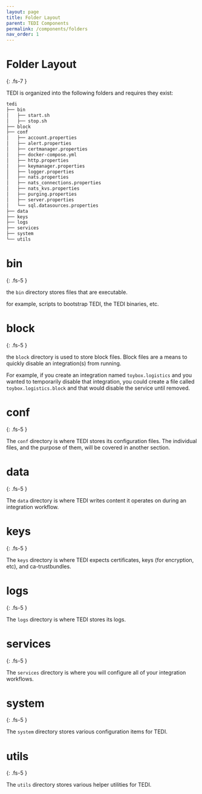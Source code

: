 ```yaml
---
layout: page
title: Folder Layout
parent: TEDI Components
permalink: /components/folders
nav_order: 1
---
```


# Folder Layout
{: .fs-7 }

TEDI is organized into the following folders and requires they exist:

```sh
tedi
├── bin
│   ├── start.sh
│   ├── stop.sh
├── block
├── conf
│   ├── account.properties
│   ├── alert.properties
│   ├── certmanager.properties
│   ├── docker-compose.yml
│   ├── http.properties
│   ├── keymanager.properties
│   ├── logger.properties
│   ├── nats.properties
│   ├── nats_connections.properties
│   ├── nats_kvs.properties
│   ├── purging.properties
│   ├── server.properties
│   └── sql.datasources.properties
├── data
├── keys
├── logs
├── services
├── system
└── utils
```

# **bin**
{: .fs-5 }

the `bin` directory stores files that are executable.

for example, scripts to bootstrap TEDI, the TEDI binaries, etc.


# **block**
{: .fs-5 }

the `block` directory is used to store block files. Block files are a means to quickly disable an integration(s) from running.

For example, if you create an integration named `toybox.logistics` and you wanted to temporarily disable that integration, you could create a file called `toybox.logistics.block` and that would disable the service until removed.

# **conf**
{: .fs-5 }

The `conf` directory is where TEDI stores its configuration files. The individual files, and the purpose of them, will be covered in another section.

# **data**
{: .fs-5 }

The `data` directory is where TEDI writes content it operates on during an integration workflow.

# **keys**
{: .fs-5 }

The `keys` directory is where TEDI expects certificates, keys (for encryption, etc), and ca-trustbundles.


# **logs**
{: .fs-5 }

The `logs` directory is where TEDI stores its logs. 

# **services**
{: .fs-5 }

The `services` directory is where you will configure all of your integration workflows.

# **system**
{: .fs-5 }

The `system` directory stores various configuration items for TEDI.


# **utils**
{: .fs-5 }

The `utils` directory stores various helper utilities for TEDI.